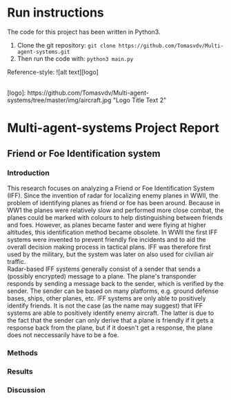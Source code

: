 # Run instructions
The code for this project has been written in Python3.
1. Clone the git repository: ```git clone https://github.com/Tomasvdv/Multi-agent-systems.git```
2. Then run the code with: ```python3 main.py```

Reference-style: 
![alt text][logo]

<br />
[logo]: https://github.com/Tomasvdv/Multi-agent-systems/tree/master/img/aircraft.jpg "Logo Title Text 2" 

# Multi-agent-systems Project Report
## Friend or Foe Identification system
### Introduction
This research focuses on analyzing a Friend or Foe Identification System (IFF). Since the invention of radar for localizing enemy planes in WWII, the problem of identifying planes as friend or foe has been around. Because in WW1 the planes were relatively slow and performed more close combat, the planes could be marked with colours to help distinguishing between friends and foes. However, as planes became faster and were flying at higher altitudes, this identification method became obsolete. In WWII the first IFF systems were invented to prevent friendly fire incidents and to aid the overall decision making process in tactical plans. IFF was therefore first used by the military, but the system was later on also used for civilian air traffic.
<br />
Radar-based IFF systems generally consist of a sender that sends a (possibly encrypted) message to a plane. The plane's transponder responds by sending a message back to the sender, which is verified by the sender. The sender can be based on many platforms, e.g. ground defense bases, ships, other planes, etc. IFF systems are only able to positively identify friends. It is not the case (as the name may suggest) that IFF systems are able to positively identify enemy aircraft. 
The latter is due to the fact that the sender can only derive that a plane is friendly if it gets a response back from the plane, but if it doesn't get a response, the plane does not neccessarily have to be a foe. 

### Methods

### Results

### Discussion
